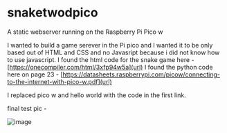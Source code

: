 # snaketwodpico
A static webserver running on the Raspberry Pi Pico w

I wanted to build a game serever in the Pi pico and I wanted it to be only based out of HTML and CSS and no Javasript because i did not know how to use javascript.
I found the html code for the snake game here - [https://onecompiler.com/html/3xfp94w5a](url)
I found the python code here on page 23 - [https://datasheets.raspberrypi.com/picow/connecting-to-the-internet-with-pico-w.pdf](url)

I replaced pico w and hello world with the code in the first link. 


final test pic - 


![image](https://github.com/user-attachments/assets/3736bf0c-15af-4bf0-8649-aafea1dd8c1b)
